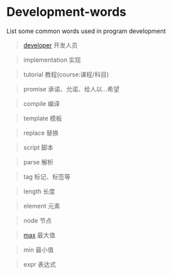 # Development-words

List some common words used in program development

> [developer]()      开发人员

> implementation 实现

> tutorial       教程(course:课程/科目)

> promise        承诺、允诺、给人以...希望

> compile        编译

> template       模板

> replace        替换

> script         脚本

> parse          解析

> tag            标记、标签等

> length         长度

> element        元素

> node           节点

> [max](http://dict.youdao.com/search?q=max)           最大值

> min            最小值

> expr           表达式
```